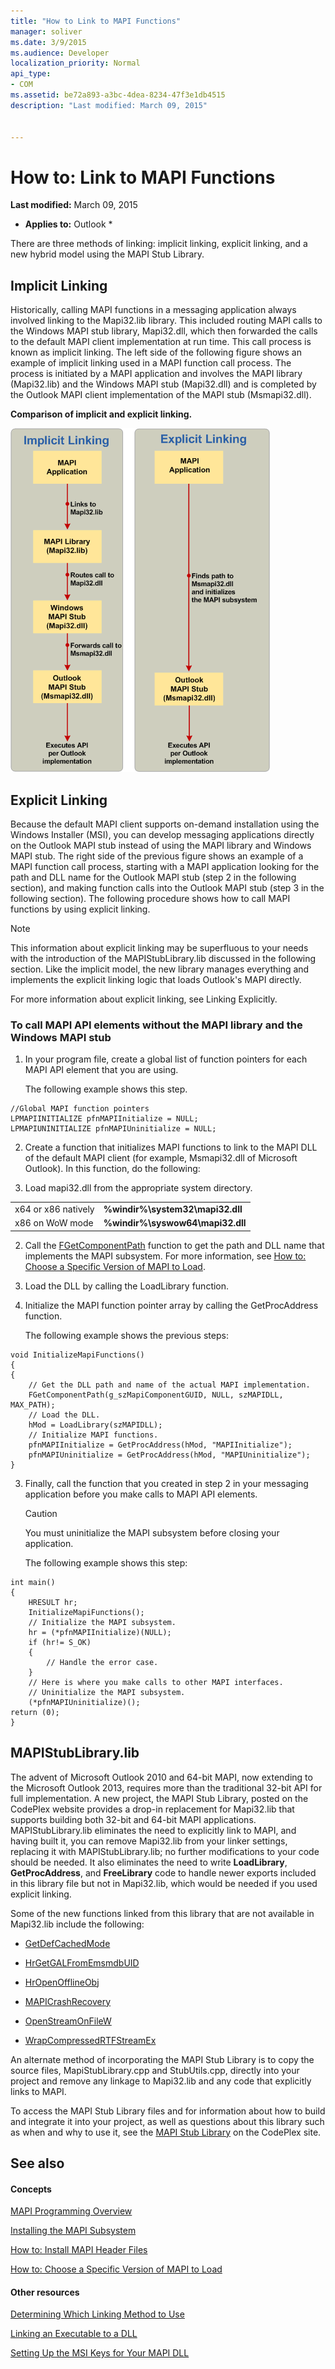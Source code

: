 ```yaml
---
title: "How to Link to MAPI Functions"
manager: soliver
ms.date: 3/9/2015
ms.audience: Developer
localization_priority: Normal
api_type:
- COM
ms.assetid: be72a893-a3bc-4dea-8234-47f3e1db4515
description: "Last modified: March 09, 2015"
 
 
---
```


# How to: Link to MAPI Functions

 **Last modified:** March 09, 2015 
  
 * **Applies to:** Outlook * 
  
There are three methods of linking: implicit linking, explicit linking, and a new hybrid model using the MAPI Stub Library.
  
## Implicit Linking

Historically, calling MAPI functions in a messaging application always involved linking to the Mapi32.lib library. This included routing MAPI calls to the Windows MAPI stub library, Mapi32.dll, which then forwarded the calls to the default MAPI client implementation at run time. This call process is known as implicit linking. The left side of the following figure shows an example of implicit linking used in a MAPI function call process. The process is initiated by a MAPI application and involves the MAPI library (Mapi32.lib) and the Windows MAPI stub (Mapi32.dll) and is completed by the Outlook MAPI client implementation of the MAPI stub (Msmapi32.dll).
  
**Comparison of implicit and explicit linking.**

![Comparison of implicit and explicit linking](media/09d9c49a-a52d-4407-9013-d0d14c8f63f6.gif)
  
## Explicit Linking

Because the default MAPI client supports on-demand installation using the Windows Installer (MSI), you can develop messaging applications directly on the Outlook MAPI stub instead of using the MAPI library and Windows MAPI stub. The right side of the previous figure shows an example of a MAPI function call process, starting with a MAPI application looking for the path and DLL name for the Outlook MAPI stub (step 2 in the following section), and making function calls into the Outlook MAPI stub (step 3 in the following section). The following procedure shows how to call MAPI functions by using explicit linking. 
  
> [!NOTE]
> This information about explicit linking may be superfluous to your needs with the introduction of the MAPIStubLibrary.lib discussed in the following section. Like the implicit model, the new library manages everything and implements the explicit linking logic that loads Outlook's MAPI directly. 
  
For more information about explicit linking, see Linking Explicitly.
  
### To call MAPI API elements without the MAPI library and the Windows MAPI stub

1. In your program file, create a global list of function pointers for each MAPI API element that you are using. 
    
    The following example shows this step.
    
  ```
  //Global MAPI function pointers
  LPMAPIINITIALIZE pfnMAPIInitialize = NULL;
  LPMAPIUNINITIALIZE pfnMAPIUninitialize = NULL;
  ```

2. Create a function that initializes MAPI functions to link to the MAPI DLL of the default MAPI client (for example, Msmapi32.dll of Microsoft Outlook). In this function, do the following: 
    
1. Load mapi32.dll from the appropriate system directory. 
    
|||
|:-----|:-----|
|x64 or x86 natively  <br/> |**%windir%\system32\mapi32.dll** <br/> |
|x86 on WoW mode  <br/> |**%windir%\syswow64\mapi32.dll** <br/> |
   
2. Call the [FGetComponentPath](fgetcomponentpath.md) function to get the path and DLL name that implements the MAPI subsystem. For more information, see [How to: Choose a Specific Version of MAPI to Load](how-to-choose-a-specific-version-of-mapi-to-load.md).
    
3. Load the DLL by calling the LoadLibrary function. 
    
4. Initialize the MAPI function pointer array by calling the GetProcAddress function. 
    
    The following example shows the previous steps:
    
  ```
  void InitializeMapiFunctions()
  {
  {
      // Get the DLL path and name of the actual MAPI implementation.
      FGetComponentPath(g_szMapiComponentGUID, NULL, szMAPIDLL, MAX_PATH);
      // Load the DLL.
      hMod = LoadLibrary(szMAPIDLL);
      // Initialize MAPI functions.
      pfnMAPIInitialize = GetProcAddress(hMod, "MAPIInitialize");
      pfnMAPIUninitialize = GetProcAddress(hMod, "MAPIUninitialize");
  }
  ```

3. Finally, call the function that you created in step 2 in your messaging application before you make calls to MAPI API elements. 
    
    > [!CAUTION]
    > You must uninitialize the MAPI subsystem before closing your application. 
  
    The following example shows this step: 
    
  ```
  int main()
  {
      HRESULT hr;
      InitializeMapiFunctions();
      // Initialize the MAPI subsystem.
      hr = (*pfnMAPIInitialize)(NULL);
      if (hr!= S_OK)
      {
          // Handle the error case.
      }
      // Here is where you make calls to other MAPI interfaces.
      // Uninitialize the MAPI subsystem.
      (*pfnMAPIUninitialize)();
  return (0);
  }
  ```

## MAPIStubLibrary.lib

The advent of Microsoft Outlook 2010 and 64-bit MAPI, now extending to the Microsoft Outlook 2013, requires more than the traditional 32-bit API for full implementation. A new project, the MAPI Stub Library, posted on the CodePlex website provides a drop-in replacement for Mapi32.lib that supports building both 32-bit and 64-bit MAPI applications. MAPIStubLibrary.lib eliminates the need to explicitly link to MAPI, and having built it, you can remove Mapi32.lib from your linker settings, replacing it with MAPIStubLibrary.lib; no further modifications to your code should be needed. It also eliminates the need to write **LoadLibrary**, **GetProcAddress**, and **FreeLibrary** code to handle newer exports included in this library file but not in Mapi32.lib, which would be needed if you used explicit linking. 
  
Some of the new functions linked from this library that are not available in Mapi32.lib include the following:
  
- [GetDefCachedMode](getdefcachedmode.md)
    
- [HrGetGALFromEmsmdbUID](hrgetgalfromemsmdbuid.md)
    
- [HrOpenOfflineObj](hropenofflineobj.md)
    
- [MAPICrashRecovery](mapicrashrecovery.md)
    
- [OpenStreamOnFileW](openstreamonfilew.md)
    
- [WrapCompressedRTFStreamEx](wrapcompressedrtfstreamex.md)
    
An alternate method of incorporating the MAPI Stub Library is to copy the source files, MapiStubLibrary.cpp and StubUtils.cpp, directly into your project and remove any linkage to Mapi32.lib and any code that explicitly links to MAPI.
  
To access the MAPI Stub Library files and for information about how to build and integrate it into your project, as well as questions about this library such as when and why to use it, see the [MAPI Stub Library](http://mapistublibrary.codeplex.com/documentation) on the CodePlex site. 
  
## See also

#### Concepts

[MAPI Programming Overview](mapi-programming-overview.md)
  
[Installing the MAPI Subsystem](installing-the-mapi-subsystem.md)
  
[How to: Install MAPI Header Files](how-to-install-mapi-header-files.md)
  
[How to: Choose a Specific Version of MAPI to Load](how-to-choose-a-specific-version-of-mapi-to-load.md)
#### Other resources

[Determining Which Linking Method to Use](http://msdn.microsoft.com/en-us/library/253b8k2c.aspx)
  
[Linking an Executable to a DLL](http://msdn.microsoft.com/en-us/library/9yd93633.aspx)
  
[Setting Up the MSI Keys for Your MAPI DLL](http://msdn.microsoft.com/en-us/library/ee909494%28v=VS.85%29.aspx)

